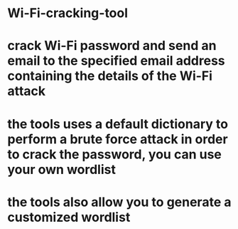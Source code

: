 # Wi-Fi-cracking-tool
# crack Wi-Fi password and send an email to the specified email address containing the details of the Wi-Fi attack 
# the tools uses a default dictionary to perform a brute force attack in order to crack the password, you can use your own wordlist
# the tools also allow you to generate a customized wordlist
